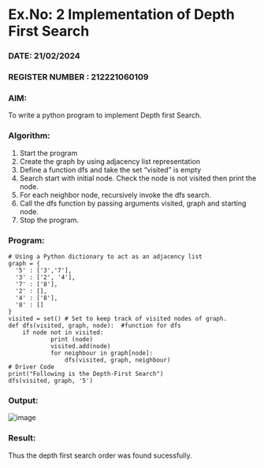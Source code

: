 # Ex.No: 2  Implementation of Depth First Search
### DATE: 21/02/2024                                                                          
### REGISTER NUMBER : 212221060109
### AIM: 
To write a python program to implement Depth first Search. 
### Algorithm:
1. Start the program
2. Create the graph by using adjacency list representation
3. Define a function dfs and take the set “visited” is empty 
4. Search start with initial node. Check the node is not visited then print the node.
5. For each neighbor node, recursively invoke the dfs search.
6. Call the dfs function by passing arguments visited, graph and starting node.
7. Stop the program.
### Program:
```
# Using a Python dictionary to act as an adjacency list
graph = {
  '5' : ['3','7'],
  '3' : ['2', '4'],
  '7' : ['8'],
  '2' : [],
  '4' : ['8'],
  '8' : []
}
visited = set() # Set to keep track of visited nodes of graph.
def dfs(visited, graph, node):  #function for dfs 
    if node not in visited:
        	print (node)
        	visited.add(node)
        	for neighbour in graph[node]:
        	    dfs(visited, graph, neighbour)
# Driver Code
print("Following is the Depth-First Search")
dfs(visited, graph, '5')
```
### Output:
![image](https://github.com/DrUmaRaniV/AI_Lab_2023-24/assets/160304522/006263ed-ce40-4187-93f5-04bf01ee9fb0)

### Result:
Thus the depth first search order was found sucessfully.
